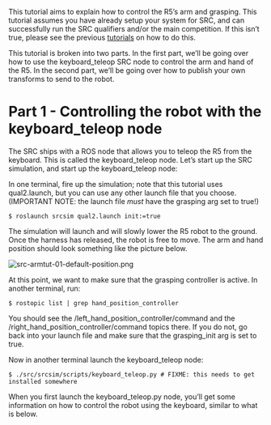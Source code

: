 This tutorial aims to explain how to control the R5’s arm and grasping.  This tutorial assumes you have already setup your system for SRC, and can successfully run the SRC qualifiers and/or the main competition.  If this isn’t true, please see the previous [tutorials](https://bitbucket.org/osrf/srcsim/wiki/tutorials) on how to do this.

This tutorial is broken into two parts.  In the first part, we’ll be going over how to use the keyboard_teleop SRC node to control the arm and hand of the R5.  In the second part, we’ll be going over how to publish your own transforms to send to the robot.

# Part 1 - Controlling the robot with the keyboard_teleop node

The SRC ships with a ROS node that allows you to teleop the R5 from the keyboard.  This is called the keyboard_teleop node.  Let’s start up the SRC simulation, and start up the keyboard_teleop node:

In one terminal, fire up the simulation; note that this tutorial uses qual2.launch, but you can use any other launch file that you choose. (IMPORTANT NOTE: the launch file *must* have the grasping arg set to true!)

    $ roslaunch srcsim qual2.launch init:=true

The simulation will launch and will slowly lower the R5 robot to the ground.  Once the harness has released, the robot is free to move.  The arm and hand position should look something like the picture below.

![src-armtut-01-default-position.png](https://bitbucket.org/repo/xEbAAe/images/844246496-src-armtut-01-default-position.png)

At this point, we want to make sure that the grasping controller is active.  In another terminal, run:

    $ rostopic list | grep hand_position_controller

You should see the /left_hand_position_controller/command and the /right_hand_position_controller/command topics there.  If you do not, go back into your launch file and make sure that the grasping_init arg is set to true.

Now in another terminal launch the keyboard_teleop node:

    $ ./src/srcsim/scripts/keyboard_teleop.py # FIXME: this needs to get installed somewhere

When you first launch the keyboard_teleop.py node, you’ll get some information on how to control the robot using the keyboard, similar to what is below.